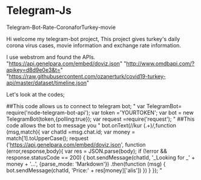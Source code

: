 # Telegram-Js
Telegram-Bot-Rate-CoronaforTurkey-movie

Hi welcome my telegram-bot project,
This project gives turkey's daily corona virus cases, movie information and exchange rate information.

I use webstrom and found the APIs.
"https://api.genelpara.com/embed/doviz.json"
"http://www.omdbapi.com/?apikey=d8d9e0e3&t="
"https://raw.githubusercontent.com/ozanerturk/covid19-turkey-api/master/dataset/timeline.json"

Let's look at the codes;


##This code allows us to connect to telegram bot;
"
var TelegramBot= require('node-telegram-bot-api');
var token ='YOURTOKEN';
var bot = new TelegramBot(token,{polling:true});
var request =require('request');
"
##This code allows the bot to message you
" bot.onText(/\/kur (.+)/,function (msg,match){
    var chatId =msg.chat.id;
    var money = match[1].toUpperCase();
     request ('https://api.genelpara.com/embed/doviz.json', function (error,response,body){
         var res = JSON.parse(body);
             if (!error && response.statusCode == 200) {
                 bot.sendMessage(chatId, '_Looking for _' + money + '...', {parse_mode: 'Markdown'})
                     .then(function (msg) {
                         bot.sendMessage(chatId, 'Price:' + res[money]['alis'])
                     })
             }
         });
         "
      
